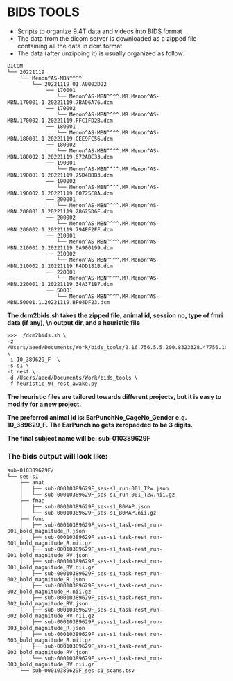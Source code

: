 # BIDS TOOLS
* Scripts to organize 9.4T data and videos into BIDS format
* The data from the dicom server is downloaded as a zipped file containing all the data in dcm format
* The data (after unzipping it) is usually organized as follow:

```
DICOM
└── 20221119
    └── Menon^AS-MBN^^^^
        └── 20221119_01.A0002D22
            ├── 170001
            │   └── Menon^AS-MBN^^^^.MR.Menon^AS-MBN.170001.1.20221119.7BAD6A76.dcm
            ├── 170002
            │   └── Menon^AS-MBN^^^^.MR.Menon^AS-MBN.170002.1.20221119.FFC1FD2B.dcm
            ├── 180001
            │   └── Menon^AS-MBN^^^^.MR.Menon^AS-MBN.180001.1.20221119.CEE9FC56.dcm
            ├── 180002
            │   └── Menon^AS-MBN^^^^.MR.Menon^AS-MBN.180002.1.20221119.672ABE33.dcm
            ├── 190001
            │   └── Menon^AS-MBN^^^^.MR.Menon^AS-MBN.190001.1.20221119.75D4BDB3.dcm
            ├── 190002
            │   └── Menon^AS-MBN^^^^.MR.Menon^AS-MBN.190002.1.20221119.60725C8A.dcm
            ├── 200001
            │   └── Menon^AS-MBN^^^^.MR.Menon^AS-MBN.200001.1.20221119.28625D6F.dcm
            ├── 200002
            │   └── Menon^AS-MBN^^^^.MR.Menon^AS-MBN.200002.1.20221119.794EF2FF.dcm
            ├── 210001
            │   └── Menon^AS-MBN^^^^.MR.Menon^AS-MBN.210001.1.20221119.0A900199.dcm
            ├── 210002
            │   └── Menon^AS-MBN^^^^.MR.Menon^AS-MBN.210002.1.20221119.F4DD181B.dcm
            ├── 220001
            │   └── Menon^AS-MBN^^^^.MR.Menon^AS-MBN.220001.1.20221119.34A371B7.dcm
            └── 50001
                └── Menon^AS-MBN^^^^.MR.Menon^AS-MBN.50001.1.20221119.BF04DF23.dcm
```
**The dcm2bids.sh takes the zipped file, animal id, session no, type of fmri data (if any), \n output dir, and a heuristic file**


```
>>> ./dcm2bids.sh \
-z /Users/aeed/Documents/Work/bids_tools/2.16.756.5.5.200.8323328.47756.1669482679.1142.zip   \
-i 10_389629_F  \
-s s1 \
-t rest \
-d /Users/aeed/Documents/Work/bids_tools \
-f heuristic_9T_rest_awake.py
```

**The heuristic files are tailored towards different projects, but it is easy to modify for a new project.**

**The preferred animal id is: EarPunchNo_CageNo_Gender e.g. 10_389629_F. The EarPunch no gets zeropadded to be 3 digits.**

**The final subject name will be: sub-010389629F**

### The bids output will look like:
```
sub-010389629F/
└── ses-s1
    ├── anat
    │   ├── sub-00010389629F_ses-s1_run-001_T2w.json
    │   └── sub-00010389629F_ses-s1_run-001_T2w.nii.gz
    ├── fmap
    │   ├── sub-00010389629F_ses-s1_B0MAP.json
    │   └── sub-00010389629F_ses-s1_B0MAP.nii.gz
    ├── func
    │   ├── sub-00010389629F_ses-s1_task-rest_run-001_bold_magnitude_R.json
    │   ├── sub-00010389629F_ses-s1_task-rest_run-001_bold_magnitude_R.nii.gz
    │   ├── sub-00010389629F_ses-s1_task-rest_run-001_bold_magnitude_RV.json
    │   ├── sub-00010389629F_ses-s1_task-rest_run-001_bold_magnitude_RV.nii.gz
    │   ├── sub-00010389629F_ses-s1_task-rest_run-002_bold_magnitude_R.json
    │   ├── sub-00010389629F_ses-s1_task-rest_run-002_bold_magnitude_R.nii.gz
    │   ├── sub-00010389629F_ses-s1_task-rest_run-002_bold_magnitude_RV.json
    │   ├── sub-00010389629F_ses-s1_task-rest_run-002_bold_magnitude_RV.nii.gz
    │   ├── sub-00010389629F_ses-s1_task-rest_run-003_bold_magnitude_R.json
    │   ├── sub-00010389629F_ses-s1_task-rest_run-003_bold_magnitude_R.nii.gz
    │   ├── sub-00010389629F_ses-s1_task-rest_run-003_bold_magnitude_RV.json
    │   └── sub-00010389629F_ses-s1_task-rest_run-003_bold_magnitude_RV.nii.gz
    └── sub-00010389629F_ses-s1_scans.tsv
```

